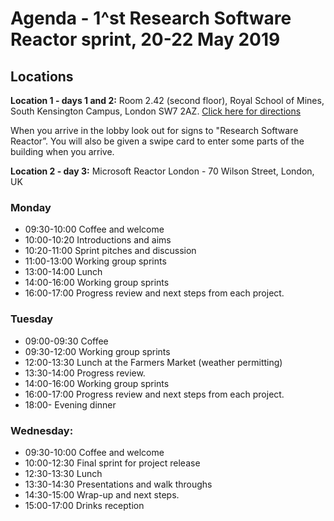 # Agenda - 1^st Research Software Reactor sprint, 20-22 May 2019

## Locations

**Location 1 - days 1 and 2:** Room 2.42 (second floor), Royal School of Mines, South Kensington Campus, London SW7 2AZ. [Click here for directions](http://www.imperial.ac.uk/earth-science/about/getting-here/)

When you arrive in the lobby look out for signs to "Research Software Reactor”. You will also be given a swipe card to enter some parts of the building when you arrive.
 
**Location 2 - day 3:** Microsoft Reactor London - 70 Wilson Street, London, UK
 
 
### Monday
 
* 09:30-10:00 Coffee and welcome
* 10:00-10:20 Introductions and aims
* 10:20-11:00 Sprint pitches and discussion
* 11:00-13:00 Working group sprints
* 13:00-14:00 Lunch
* 14:00-16:00 Working group sprints
* 16:00-17:00 Progress review and next steps from each project.
 
### Tuesday
 
* 09:00-09:30 Coffee
* 09:30-12:00 Working group sprints
* 12:00-13:30 Lunch at the Farmers Market (weather permitting)
* 13:30-14:00 Progress review.
* 14:00-16:00 Working group sprints
* 16:00-17:00 Progress review and next steps from each project.
* 18:00-  Evening dinner
 
### Wednesday:
 
* 09:30-10:00 Coffee and welcome
* 10:00-12:30 Final sprint for project release
* 12:30-13:30 Lunch
* 13:30-14:30 Presentations and walk throughs
* 14:30-15:00 Wrap-up and next steps.
* 15:00-17:00 Drinks reception
 
